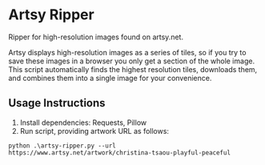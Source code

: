 # Artsy Ripper
Ripper for high-resolution images found on artsy.net.

Artsy displays high-resolution images as a series of tiles, so if you try to save these images in a browser you only get a section of the whole image. This script automatically finds the highest resolution tiles, downloads them, and combines them into a single image for your convenience.

## Usage Instructions
1. Install dependencies: Requests, Pillow
2. Run script, providing artwork URL as follows:  
```
python .\artsy-ripper.py --url https://www.artsy.net/artwork/christina-tsaou-playful-peaceful
```
